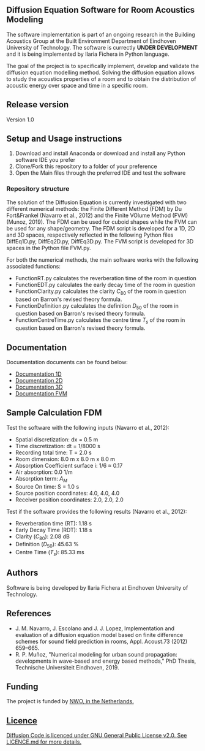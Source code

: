 ## Diffusion Equation Software for Room Acoustics Modeling
The software implementation is part of an ongoing research in the Building Acoustics Group at the Built Environment Department of Eindhoven University of Technology.
The software is currectly **UNDER DEVELOPMENT** and it is being implemented by Ilaria Fichera in Python language.

The goal of the project is to specifically implement, develop and validate the diffusion equation modelling method.
Solving the diffusion equation allows to study the acoustics properties of a room and to obtain the distribution of acoustic energy over space and time in a specific room.

## Release version
Version 1.0

## Setup and Usage instructions
1. Download and install Anaconda or download and install any Python software IDE you prefer
2. Clone/Fork this repository to a folder of your preference
3. Open the Main files through the preferred IDE and test the software

### Repository structure
The solution of the Diffusion Equation is currently investigated with two different numerical methods: the Finite Different Method (FDM) by Du Fort&Frankel (Navarro et al., 2012) and the Finite VOlume Method (FVM) (Munoz, 2019). 
The FDM can be used for cuboid shapes while the FVM can be used for any shape/geometry.
The FDM script is developed for a 1D, 2D and 3D spaces, respectively reflected in the following Python files DiffEq1D.py, DiffEq2D.py, DiffEq3D.py.
The FVM script is developed for 3D spaces in the Python file FVM.py. 

For both the numerical methods, the main software works with the following associated functions:
+ FunctionRT.py calculates the reverberation time of the room in question
+ FunctionEDT.py calculates the early decay time of the room in question
+ FunctionClarity.py calculates the clarity $C_{80}$ of the room in question based on Barron's revised theory formula.
+ FunctionDefinition.py calculates the definition $D_{50}$ of the room in question based on Barron's revised theory formula.
+ FunctionCentreTime.py calculates the centre time $T_s$ of the room in question based on Barron's revised theory formula.

## Documentation
Documentation documents can be found below:
- [Documentation 1D](https://ilariafichera.github.io/Diffusion/Documentation1D.html)
- [Documentation 2D](https://ilariafichera.github.io/Diffusion/Documentation2D.html)
- [Documentation 3D](https://ilariafichera.github.io/Diffusion/Documentation3D.html)
- [Documentation FVM](https://ilariafichera.github.io/Diffusion/DocumentationFVM.html)

## Sample Calculation FDM

Test the software with the following inputs (Navarro et al., 2012):
- Spatial discretization:             dx = 0.5 m
- Time discretization:                dt = 1/8000 s
- Recording total time:               T = 2.0 s
- Room dimension:                     8.0 m x 8.0 m x 8.0 m 
- Absorption Coefficient surface i:   1/6 ≈ 0.17
- Air absorption:                     0.0 1/m
- Absorption term:                    $A_{M}$
- Source On time:                     S = 1.0 s 
- Source position coordinates:        4.0, 4.0, 4.0 
- Receiver position coordinates:      2.0, 2.0, 2.0

Test if the software provides the following results (Navarro et al., 2012):
- Reverberation time (RT):            1.18 s
- Early Decay Time (RDT):             1.18 s
- Clarity ($C_{80}$):                 2.08 dB
- Definition ($D_{50}$):              45.63 %
- Centre Time ($T_s$):                85.33 ms

## Authors
Software is being developed by Ilaria Fichera at Eindhoven University of Technology.

## References
+ J. M. Navarro, J. Escolano and J. J. Lopez, Implementation and evaluation of a diffusion equation model based on finite difference schemes for sound field prediction in rooms, Appl. Acoust.73 (2012) 659–665.
+ R. P. Muñoz, "Numerical modeling for urban sound propagation: developments in wave-based and energy based methods," PhD Thesis, Technische Universiteit Eindhoven, 2019.

## Funding
The project is funded by <u>[NWO](https://www.nwo.nl/projecten/19430), in the Netherlands.

## Licence
Diffusion Code is licenced under GNU General Public License v2.0. See LICENCE.md for more details.
